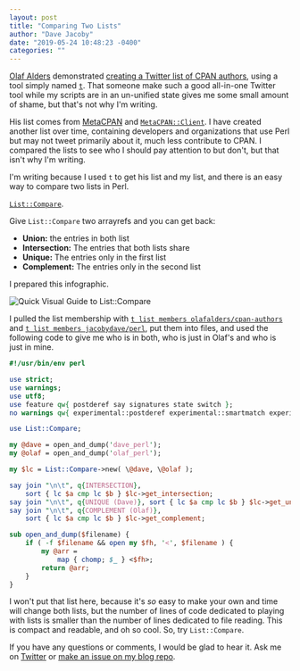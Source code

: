 ```yaml
---
layout: post
title: "Comparing Two Lists"
author: "Dave Jacoby"
date: "2019-05-24 10:48:23 -0400"
categories: ""
---
```


[Olaf Alders](https://twitter.com/olafalders/) demonstrated [creating a Twitter list of CPAN authors](http://www.olafalders.com/2019/05/23/creating-a-twitter-list-of-cpan-authors/), using a tool simply named [`t`](https://github.com/sferik/t). That someone make such a good all-in-one Twitter tool while my scripts are in an un-unified state gives me some small amount of shame, but that's not why I'm writing.

His list comes from [MetaCPAN](https://metacpan.org/) and [`MetaCPAN::Client`](https://metacpan.org/pod/MetaCPAN::Client). I have created another list over time, containing developers and organizations that use Perl but may not tweet primarily about it, much less contribute to CPAN. I compared the lists to see who I should pay attention to but don't, but that isn't why I'm writing.

I'm writing because I used `t` to get his list and my list, and there is an easy way to compare two lists in Perl.

[`List::Compare`](https://metacpan.org/pod/List::Compare).

Give `List::Compare` two arrayrefs and you can get back:

- **Union:** the entries in both list
- **Intersection:** The entries that both lists share
- **Unique:** The entries only in the first list
- **Complement:** The entries only in the second list

I prepared this infographic.

![Quick Visual Guide to List::Compare](https://jacoby.github.io/images/list_compare.jpg)

I pulled the list membership with [`t list members olafalders/cpan-authors`](https://twitter.com/olafalders/lists/cpan-authors) and [`t list members jacobydave/perl`](https://twitter.com/jacobydave/lists/perl), put them into files, and used the following code to give me who is in both, who is just in Olaf's and who is just in mine.

```perl
#!/usr/bin/env perl

use strict;
use warnings;
use utf8;
use feature qw{ postderef say signatures state switch };
no warnings qw{ experimental::postderef experimental::smartmatch experimental::signatures };

use List::Compare;

my @dave = open_and_dump('dave_perl');
my @olaf = open_and_dump('olaf_perl');

my $lc = List::Compare->new( \@dave, \@olaf );

say join "\n\t", q{INTERSECTION},
    sort { lc $a cmp lc $b } $lc->get_intersection;
say join "\n\t", q{UNIQUE (Dave)}, sort { lc $a cmp lc $b } $lc->get_unique;
say join "\n\t", q{COMPLEMENT (Olaf)},
    sort { lc $a cmp lc $b } $lc->get_complement;

sub open_and_dump($filename) {
    if ( -f $filename && open my $fh, '<', $filename ) {
        my @arr =
            map { chomp; $_ } <$fh>;
        return @arr;
    }
}
```

I won't put that list here, because it's _so_ easy to make your own and time will change both lists, but the number of lines of code dedicated to playing with lists is smaller than the number of lines dedicated to file reading. This is compact and readable, and oh so cool. So, try `List::Compare`.

If you have any questions or comments, I would be glad to hear it. Ask me on [Twitter](https://twitter.com/jacobydave) or [make an issue on my blog repo](https://github.com/jacoby/jacoby.github.io).

